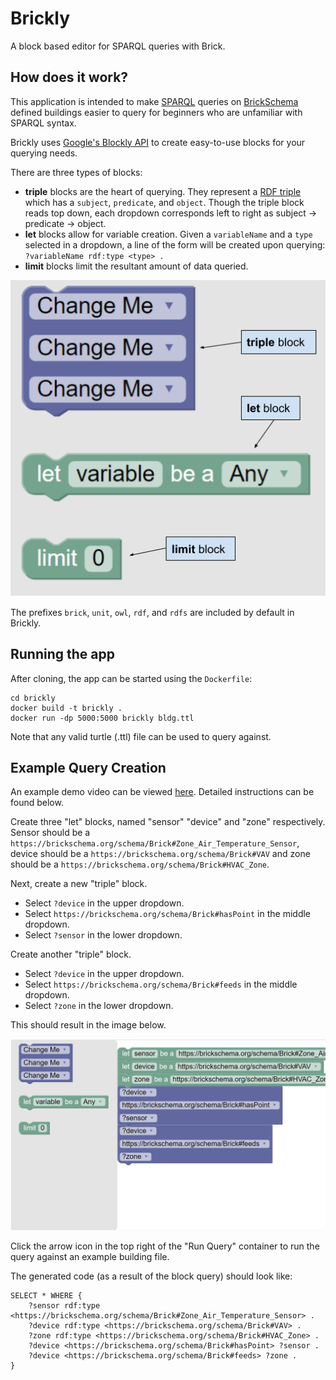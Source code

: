 # Brickly
A block based editor for SPARQL queries with Brick.

## How does it work?
This application is intended to make [SPARQL](https://www.w3.org/TR/rdf-sparql-query/) queries on [BrickSchema](https://brickschema.org/) defined buildings easier to query for beginners who are unfamiliar with SPARQL syntax.

Brickly uses [Google's Blockly API](https://developers.google.com/blockly) to create easy-to-use blocks for your querying needs.  

There are three types of blocks:
 - **triple** blocks are the heart of querying. They represent a [RDF triple](https://www.w3.org/TR/rdf11-primer/#section-triple) which has a `subject`, `predicate`, and `object`. Though the triple block reads top down, each dropdown corresponds left to right as subject -> predicate -> object.
 - **let** blocks allow for variable creation. Given a `variableName` and a `type` selected in a dropdown, a line of the form will be created upon querying: `?variableName rdf:type <type> .`
 - **limit** blocks limit the resultant amount of data queried.

![block types](./images/blocktypes.png)

The prefixes `brick`, `unit`, `owl`, `rdf`, and `rdfs` are included by default in Brickly.

## Running the app
After cloning, the app can be started using the `Dockerfile`:

    cd brickly
    docker build -t brickly .
    docker run -dp 5000:5000 brickly bldg.ttl

Note that any valid turtle (.ttl) file can be used to query against.
## Example Query Creation

An example demo video can be viewed [here](https://youtu.be/cSFBMrzIK1s). Detailed instructions can be found below.

Create three "let" blocks, named "sensor" "device" and "zone" respectively. Sensor should be a `https://brickschema.org/schema/Brick#Zone_Air_Temperature_Sensor`, device should be a `https://brickschema.org/schema/Brick#VAV` and zone should be a `https://brickschema.org/schema/Brick#HVAC_Zone`.

Next, create a new "triple" block. 
 - Select `?device` in the upper dropdown. 
 - Select `https://brickschema.org/schema/Brick#hasPoint` in the middle dropdown. 
 - Select `?sensor` in the lower dropdown.

Create another "triple" block. 
 - Select `?device` in the upper dropdown. 
 - Select `https://brickschema.org/schema/Brick#feeds` in the middle dropdown. 
 - Select `?zone` in the lower dropdown.

This should result in the image below.

![query](./images/query.png)

Click the arrow icon in the top right of the "Run Query" container to run the query against an example building file.

The generated code (as a result of the block query) should look like:

    SELECT * WHERE {
	    ?sensor rdf:type <https://brickschema.org/schema/Brick#Zone_Air_Temperature_Sensor> .
	    ?device rdf:type <https://brickschema.org/schema/Brick#VAV> .
	    ?zone rdf:type <https://brickschema.org/schema/Brick#HVAC_Zone> .
	    ?device <https://brickschema.org/schema/Brick#hasPoint> ?sensor .
	    ?device <https://brickschema.org/schema/Brick#feeds> ?zone .
    }
